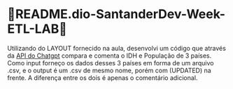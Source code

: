 # :blue_book:README.dio-SantanderDev-Week-ETL-LAB:blue_book:
Utilizando do LAYOUT fornecido na aula, desenvolvi um código que através da [API do Chatgpt](https://platform.openai.com/docs/introduction) compara e comenta o IDH e População de 3 países. Como input forneço os dados desses 3 países em forma de um arquivo .csv, e o output é um .csv de mesmo nome, porém com (UPDATED) na frente. A diferença entre os dois é apenas o comentário adicional.
